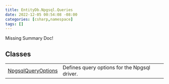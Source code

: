 ```yaml
---
title: EntityDb.Npgsql.Queries
date: 2022-12-05 00:54:08 -08:00
categories: [csharp,namespace]
tags: []
---
```


Missing Summary Doc!
## Classes
<table><tr><td><a href='/posts/csharp.member.entitydb.npgsql.queries.npgsqlqueryoptions/'>NpgsqlQueryOptions</a></td><td>
Defines query options for the Npgsql driver.
</td></tr></table>
